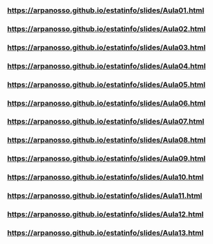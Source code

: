 ### https://arpanosso.github.io/estatinfo/slides/Aula01.html
### https://arpanosso.github.io/estatinfo/slides/Aula02.html
### https://arpanosso.github.io/estatinfo/slides/Aula03.html
### https://arpanosso.github.io/estatinfo/slides/Aula04.html
### https://arpanosso.github.io/estatinfo/slides/Aula05.html
### https://arpanosso.github.io/estatinfo/slides/Aula06.html
### https://arpanosso.github.io/estatinfo/slides/Aula07.html
### https://arpanosso.github.io/estatinfo/slides/Aula08.html
### https://arpanosso.github.io/estatinfo/slides/Aula09.html
### https://arpanosso.github.io/estatinfo/slides/Aula10.html
### https://arpanosso.github.io/estatinfo/slides/Aula11.html
### https://arpanosso.github.io/estatinfo/slides/Aula12.html
### https://arpanosso.github.io/estatinfo/slides/Aula13.html

